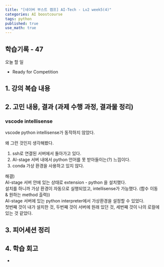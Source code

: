 ```yaml
---
title: "[네이버 부스트 캠프] AI-Tech - Lv2 week5(4)"
categories: AI boostcourse
tags: python
published: true
use_math: true
---
```


## 학습기록 - 47

오늘 할 일  

- Ready for Competition

## 1. 강의 복습 내용




## 2. 고민 내용, 결과 (과제 수행 과정, 결과물 정리)

### vscode intellisense

vscode python intellisense가 동작하지 않았다.

왜 그런 것인지 생각해봤다.

1) ssh로 연결된 서버에서 돌아가고 있다.  
2) AI-stage 서버 내에서 python 언어를 못 받아들이는(?) 느낌이다.  
3) conda 가상 환경을 사용하고 있지 않다.  

해결)  
AI-stage 서버 안에 있는 상태로 extension - python 을 설치했다.  
설치를 하니까 가상 환경이 자동으로 실행되었고, intellisense가 가능했다. (함수 이동 & 원하는 method 출력))  
AI-stage 서버에 있는 python interpreter에서 가상환경을 설정할 수 있었다.  
첫번째 것이 내가 설치한 것, 두번째 것이 서버에 원래 있던 것, 세번째 것이 나의 로컬에 있는 것 같았다.  


## 3. 피어세션 정리

## 4. 학습 회고

- 